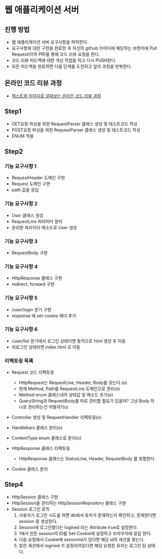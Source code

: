 # 웹 애플리케이션 서버
## 진행 방법
* 웹 애플리케이션 서버 요구사항을 파악한다.
* 요구사항에 대한 구현을 완료한 후 자신의 github 아이디에 해당하는 브랜치에 Pull Request(이하 PR)를 통해 코드 리뷰 요청을 한다.
* 코드 리뷰 피드백에 대한 개선 작업을 하고 다시 PUSH한다.
* 모든 피드백을 완료하면 다음 단계를 도전하고 앞의 과정을 반복한다.

## 온라인 코드 리뷰 과정
* [텍스트와 이미지로 살펴보는 온라인 코드 리뷰 과정](https://github.com/next-step/nextstep-docs/tree/master/codereview)

## Step1
- GET요청 파싱을 위한 RequestParser 클래스 생성 및 테스트코드 작성
- POST요청 파싱을 위한 RequestParser 클래스 생성 및 테스트코드 작성
- ENUM 적용

## Step2
### 기능 요구사항 1
- RequestHeader 도메인 구현
- Request 도메인 구현
- path 값을 응답

### 기능 요구사항 2
- User 클래스 생성
- RequestLine 파라미터 분리
- 분리한 파라미터 메소드로 User 생성

### 기능 요구사항 3
- RequestBody 구현

### 기능 요구사항 4
- HttpResponse 클래스 구현
- redirect, forward 구현

### 기능 요구사항 5
- /user/login 분기 구현
- response 에 set-cookie 헤더 추가

### 기능 요구사항 6
- /user/list 분기에서 로그인 상태이면 동적으로 html 생성 후 이동
- 비로그인 상태라면 index.html 로 이동

### 리팩토링 목록
- Request 코드 리팩토링
  - HttpRequest는 RequestLine, Header, Body를 갖는다.(o)
  - 현재 Method, Path를 RequestLine 도메인으로 관리(o)
  - Method enum 클래스내의 상태값 및 메소드 추가(o)
  - QueryString과 RequestBody를 따로 관리할 필요가 있을까? 그냥 Body 하나로 관리하는건 어떨까?(o)

- Controller 생성 및 RequestHandler 리팩토링(o)

- Handlebars 클래스 분리(o)

- ContentType enum 클래스로 분리(o)

- HttpResponse 클래스 리팩토링
  - HttpResponse 클래스는 StatusLine, Header, RequestBody 를 포함한다.

- Cookie 클래스 분리

## Step4
- HttpSession 클래스 구현
- HttpSession을 관리하는 HttpSessionRepository 클래스 구현
- Session 로그인 로직
  1. 사용자가 로그인 시도를 하면 db에서 유저가 존재하는지 확인하고, 존재한다면 session 을 생성한다.
  2. Session에 로그인했다는 logined 라는 Attribute true로 설정한다.
  3. 1에서 만든 session의 ID를 Set-Cookie에 설정하고 브라우저에 응답 한다.
  4. 다음 요청에서 Cookie에 sessionId가 있다면 해당 id의 세션을 찾는다.
  5. 찾은 세션에서 logined 가 설정되어있다면 해당 요청한 유저는 로그인 된 상태다.
  


